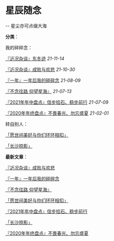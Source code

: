 # 星辰随念

-- 星尘亦可点缀大海

**分类**：

我的碎碎念：

[『近况杂谈』东冬迹](articles/21111401)  *21-11-14*

[『近况杂谈』成败与欢悲](articles/21103001)  *21-10-30*

[『一年』一年后我的碎碎念](articles/21080901)   *21-08-09*

[『不念往路  仰望星海』](articles/21071301)  *21-07-13*

[『2021年年中盘点』信步拾石、稳步前行](articles/21070901)  *21-07-09*

[『2020年年终盘点』不畏春光、勿忘盛夏](articles/21070501)  *21-02-01*

转自别人：

[「愿世间美好与你们环环相扣」](articles/21070902)

[「长沙掠影」](articles/21070601)

**最新文章**：

[『近况杂谈』成败与欢悲](articles/21103001)

[『一年』一年后我的碎碎念](articles/21080901)

[『不念往路  仰望星海』](articles/21071301)

[「愿世间美好与你们环环相扣」](articles/21070902)

[『2021年年中盘点』信步拾石、稳步前行](articles/21070901)

[「长沙掠影」](articles/21070601)

[『2020年年终盘点』不畏春光、勿忘盛夏](articles/21070501)
